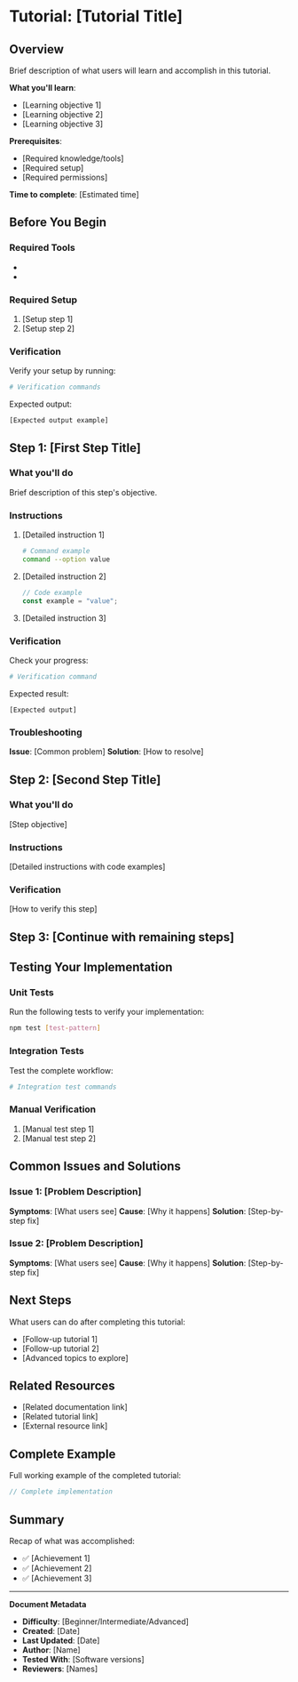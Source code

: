 # Tutorial: [Tutorial Title]

## Overview

Brief description of what users will learn and accomplish in this tutorial.

**What you'll learn**:

- [Learning objective 1]
- [Learning objective 2]
- [Learning objective 3]

**Prerequisites**:

- [Required knowledge/tools]
- [Required setup]
- [Required permissions]

**Time to complete**: [Estimated time]

## Before You Begin

### Required Tools

- [Tool 1]: [Version/link]
- [Tool 2]: [Version/link]

### Required Setup

1. [Setup step 1]
2. [Setup step 2]

### Verification

Verify your setup by running:

```bash
# Verification commands
```

Expected output:

```
[Expected output example]
```

## Step 1: [First Step Title]

### What you'll do

Brief description of this step's objective.

### Instructions

1. [Detailed instruction 1]

   ```bash
   # Command example
   command --option value
   ```

2. [Detailed instruction 2]

   ```typescript
   // Code example
   const example = "value";
   ```

3. [Detailed instruction 3]

### Verification

Check your progress:

```bash
# Verification command
```

Expected result:

```
[Expected output]
```

### Troubleshooting

**Issue**: [Common problem]
**Solution**: [How to resolve]

## Step 2: [Second Step Title]

### What you'll do

[Step objective]

### Instructions

[Detailed instructions with code examples]

### Verification

[How to verify this step]

## Step 3: [Continue with remaining steps]

## Testing Your Implementation

### Unit Tests

Run the following tests to verify your implementation:

```bash
npm test [test-pattern]
```

### Integration Tests

Test the complete workflow:

```bash
# Integration test commands
```

### Manual Verification

1. [Manual test step 1]
2. [Manual test step 2]

## Common Issues and Solutions

### Issue 1: [Problem Description]

**Symptoms**: [What users see]
**Cause**: [Why it happens]
**Solution**: [Step-by-step fix]

### Issue 2: [Problem Description]

**Symptoms**: [What users see]
**Cause**: [Why it happens]
**Solution**: [Step-by-step fix]

## Next Steps

What users can do after completing this tutorial:

- [Follow-up tutorial 1]
- [Follow-up tutorial 2]
- [Advanced topics to explore]

## Related Resources

- [Related documentation link]
- [Related tutorial link]
- [External resource link]

## Complete Example

Full working example of the completed tutorial:

```typescript
// Complete implementation
```

## Summary

Recap of what was accomplished:

- ✅ [Achievement 1]
- ✅ [Achievement 2]
- ✅ [Achievement 3]

---

**Document Metadata**

- **Difficulty**: [Beginner/Intermediate/Advanced]
- **Created**: [Date]
- **Last Updated**: [Date]
- **Author**: [Name]
- **Tested With**: [Software versions]
- **Reviewers**: [Names]
